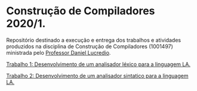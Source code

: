 # Construção de Compiladores 2020/1.

Repositório destinado a execução e entrega dos trabalhos e atividades produzidos na disciplina de Construção de Compiladores (1001497) ministrada pelo [Professor Daniel Lucredio](http://www2.dc.ufscar.br/~daniel/courses.html).


[Trabalho 1: Desenvolvimento de um analisador léxico para a linguagem LA.](https://github.com/Donderileo/Compiladores/tree/main/lexico-la)

[Trabalho 2: Desenvolvimento de um analisador sintatico para a linguagem LA.](https://github.com/Donderileo/Compiladores/tree/main/la-sintatico)

